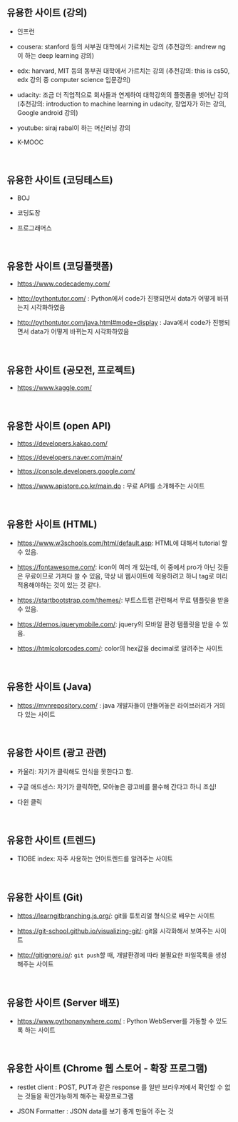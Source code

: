 ## 유용한 사이트 (강의)

- 인프런

- cousera: stanford 등의 서부권 대학에서 가르치는 강의 (추천강의: andrew ng이 하는 deep learning 강의)

- edx: harvard, MIT 등의 동부권 대학에서 가르치는 강의 (추천강의: this is cs50, edx 강의 중 computer science 입문강의)

- udacity: 조금 더 직업적으로 회사들과 연계하여 대학강의의 플랫폼을 벗어난 강의 (추천강의: introduction to machine learning in udacity, 창업자가 하는 강의, Google android 강의)

- youtube: siraj rabal이 하는 머신러닝 강의

- K-MOOC

​    <br>

## 유용한 사이트 (코딩테스트)

- BOJ

- 코딩도장

- 프로그래머스

​    <br>    

## 유용한 사이트 (코딩플랫폼)

- https://www.codecademy.com/

- http://pythontutor.com/ : Python에서 code가 진행되면서 data가 어떻게 바뀌는지 시각화하였음

- http://pythontutor.com/java.html#mode=display : Java에서 code가 진행되면서 data가 어떻게 바뀌는지 시각화하였음

​        <br>

## 유용한 사이트 (공모전, 프로젝트)

- https://www.kaggle.com/

​    <br>    

## 유용한 사이트 (open API)

- https://developers.kakao.com/

- https://developers.naver.com/main/

- https://console.developers.google.com/

- https://www.apistore.co.kr/main.do : 무료 API를 소개해주는 사이트

​    <br>    

## 유용한 사이트 (HTML)

- https://www.w3schools.com/html/default.asp: HTML에 대해서 tutorial 할 수 있음.

- https://fontawesome.com/: icon이 여러 개 있는데, 이 중에서 pro가 아닌 것들은 무료이므로 가져다 쓸 수 있음, 막상 내 웹사이트에 적용하려고 하니 tag로 미리 적용해야하는 것이 있는 것 같다.

- https://startbootstrap.com/themes/: 부트스트랩 관련해서 무료 템플릿을 받을 수 있음.

- https://demos.jquerymobile.com/: jquery의 모바일 환경 템플릿을 받을 수 있음.

- https://htmlcolorcodes.com/: color의 hex값을 decimal로 알려주는 사이트

​    <br>

## 유용한 사이트 (Java)

- https://mvnrepository.com/ : java 개발자들이 만들어놓은 라이브러리가 거의 다 있는 사이트

​    <br>

## 유용한 사이트 (광고 관련)

- 카울리: 자기가 클릭해도 인식을 못한다고 함.

- 구글 애드센스: 자기가 클릭하면, 모아놓은 광고비를 몰수해 간다고 하니 조심!

- 다윈 클릭

​        <br>

## 유용한 사이트 (트렌드)

- TIOBE index: 자주 사용하는 언어트렌드를 알려주는 사이트

​    <br>

## 유용한 사이트 (Git)

- https://learngitbranching.js.org/: git을 튜토리얼 형식으로 배우는 사이트

- https://git-school.github.io/visualizing-git/: git을 시각화해서 보여주는 사이트

- http://gitignore.io/: `git push`할 때, 개발환경에 따라 불필요한 파일목록을 생성해주는 사이트

​    <br>

## 유용한 사이트 (Server 배포)

- https://www.pythonanywhere.com/ : Python WebServer를 가동할 수 있도록 하는 사이트


​    <br>

## 유용한 사이트 (Chrome 웹 스토어 - 확장 프로그램)

- restlet client : POST, PUT과 같은 response 를 일반 브라우저에서 확인할 수 없는 것들을 확인가능하게 해주는 확장프로그램

- JSON Formatter : JSON data를 보기 좋게 만들어 주는 것
